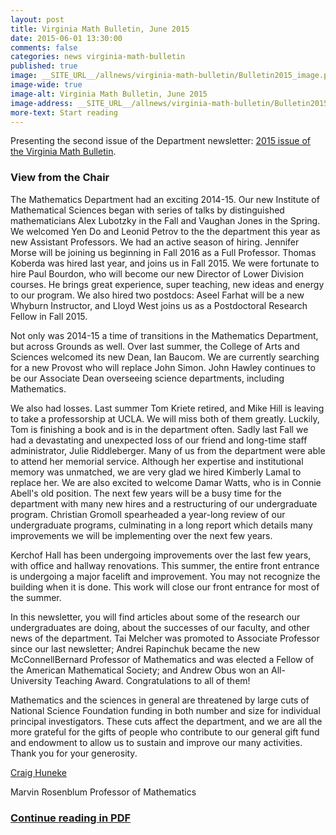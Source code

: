 ```yaml
---
layout: post
title: Virginia Math Bulletin, June 2015
date: 2015-06-01 13:30:00
comments: false
categories: news virginia-math-bulletin
published: true
image: __SITE_URL__/allnews/virginia-math-bulletin/Bulletin2015_image.png
image-wide: true
image-alt: Virginia Math Bulletin, June 2015
image-address: __SITE_URL__/allnews/virginia-math-bulletin/Bulletin2015.pdf
more-text: Start reading
---
```


Presenting the second issue of the Department newsletter: [2015 issue of the Virginia Math Bulletin]({{site.url}}/allnews/virginia-math-bulletin/Bulletin2015.pdf).

<!--more-->

<h3 class="mt-5 mb-3">View from the Chair</h3>

The Mathematics Department had an
 exciting 2014-15. Our new Institute
 of Mathematical Sciences began with
 series of talks by distinguished mathematicians Alex Lubotzky in the Fall and
 Vaughan Jones in the Spring. We welcomed Yen Do and Leonid Petrov to the
the department this year as new Assistant Professors. We had an
active season of hiring. Jennifer Morse will be joining us beginning
in Fall 2016 as a Full Professor. Thomas Koberda was hired
last year, and joins us in Fall 2015. We were fortunate to hire Paul
Bourdon, who will become our new Director of Lower Division
courses. He brings great experience, super teaching, new ideas and
energy to our program. We also hired two postdocs: Aseel Farhat
will be a new Whyburn Instructor, and Lloyd West joins us as a
Postdoctoral Research Fellow in Fall 2015.

Not only was 2014-15 a time of transitions in the Mathematics
Department, but across Grounds as well. Over last summer,
the College of Arts and Sciences welcomed its new Dean, Ian Baucom.
We are currently searching for a new Provost who will replace
John Simon. John Hawley continues to be our Associate
Dean overseeing science departments, including Mathematics.

 We also had losses. Last summer Tom Kriete retired, and
Mike Hill is leaving to take a professorship at UCLA. We will
miss both of them greatly. Luckily, Tom is finishing a book and is
in the department often. Sadly last Fall we had a devastating and
unexpected loss of our friend and long-time staff administrator,
Julie Riddleberger. Many of us from the department were able to
attend her memorial service. Although her expertise and institutional
memory was unmatched, we are very glad we hired Kimberly
Lamal to replace her. We are also excited to welcome Damar
Watts, who is in Connie Abell's old position.
 The next few years will be a busy time for the department
with many new hires and a restructuring of our undergraduate program.
Christian Gromoll spearheaded a year-long review of our
undergraduate programs, culminating in a long report which details
many improvements we will be implementing over the next
few years.

Kerchof Hall has been undergoing improvements
over the last few years, with office and hallway renovations.
This summer, the entire front entrance is undergoing a
major facelift and improvement. You may not recognize the
building when it is done. This work will close our front entrance
for most of the summer.

 In this newsletter, you will find articles about some
of the research our undergraduates are doing, about the successes
of our faculty, and other news of the department. Tai
Melcher was promoted to Associate Professor since our last
newsletter; Andrei Rapinchuk became the new McConnellBernard
Professor of Mathematics and was elected a Fellow
of the American Mathematical Society; and Andrew
Obus won an All-University Teaching Award. Congratulations
to all of them!

 Mathematics and the sciences in general are threatened
by large cuts of National Science Foundation funding
in both number and size for individual principal investigators.
These cuts affect the department, and we are all the
more grateful for the gifts of people who contribute to our
general gift fund and endowment to allow us to sustain and
improve our many activities. Thank you for your generosity.



[Craig Huneke]({{site.url}}/people/clh4xd/)

Marvin Rosenblum Professor of Mathematics

### [Continue reading in PDF]({{site.url}}/allnews/virginia-math-bulletin/Bulletin2015.pdf)
